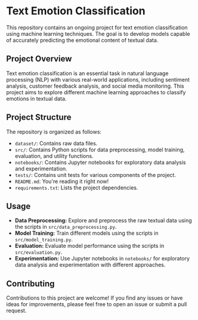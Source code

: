 # Text Emotion Classification

This repository contains an ongoing project for text emotion classification using machine learning techniques. The goal is to develop models capable of accurately predicting the emotional content of textual data.

## Project Overview

Text emotion classification is an essential task in natural language processing (NLP) with various real-world applications, including sentiment analysis, customer feedback analysis, and social media monitoring. This project aims to explore different machine learning approaches to classify emotions in textual data.

## Project Structure

The repository is organized as follows:

- `dataset/`: Contains raw data files.
- `src/`: Contains Python scripts for data preprocessing, model training, evaluation, and utility functions.
- `notebooks/`: Contains Jupyter notebooks for exploratory data analysis and experimentation.
- `tests/`: Contains unit tests for various components of the project.
- `README.md`: You're reading it right now!
- `requirements.txt`: Lists the project dependencies.

## Usage

- **Data Preprocessing:** Explore and preprocess the raw textual data using the scripts in `src/data_preprocessing.py`.
- **Model Training:** Train different models using the scripts in `src/model_training.py`.
- **Evaluation:** Evaluate model performance using the scripts in `src/evaluation.py`.
- **Experimentation:** Use Jupyter notebooks in `notebooks/` for exploratory data analysis and experimentation with different approaches.

## Contributing

Contributions to this project are welcome! If you find any issues or have ideas for improvements, please feel free to open an issue or submit a pull request.

